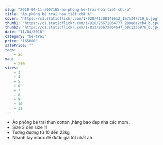 ```yaml
---
slug: "2018-04-11-a007165-ao-phong-be-trai-hoa-tiet-chu-a"
title: "Áo phông bé trai họa tiết chữ A"
cover: "https://c1.staticflickr.com/1/928/41500149612_1a71347719_b.jpg"
thumb1: "https://c1.staticflickr.com/1/926/26672064777_288e6a2cb4_b.jpg"
thumb2: "https://c1.staticflickr.com/1/813/26672064647_68c1236876_b.jpg"
date: "11/04/2018"
category: "be-trai"
price: "165000"
salePrice: ""
tags:
    - ao
mau:    
    - xam
sizes:
    - 3
    - 4
    - 5
    - 6
    - 7
    - 8
    - 9
    - 10
    - 11
---
```


- Áo phông bé trai thun cotton ,hàng bao đẹp nha các mom .
- Size 3 đến size 11
- Tương đương từ 10 đến 23kg 
- Nhanh tay inbox để đươc giá tốt nhất ah.